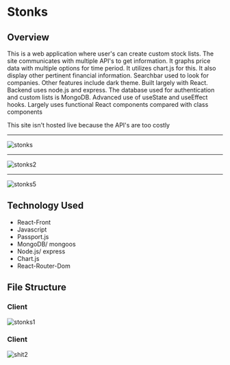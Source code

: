 # Stonks
<h2>Overview</h2>
<p>This is a web application where user's can create custom stock lists. The site communicates with multiple API's to get information. It graphs price data with multiple options
for time period.
It utilizes chart.js for this. It also display other pertinent financial information. Searchbar used to look for companies. Other features include dark theme. Built largely with React.
Backend uses node.js and express. The database used for authentication and custom lists is MongoDB. Advanced use of useState and useEffect hooks. Largely uses functional React components compared
 with class components</p>
<p>This site isn't hosted live because the API's are too costly</p>
<hr/>

![stonks](https://user-images.githubusercontent.com/63485111/135176216-7975e23a-b1dc-4d74-abac-4d77b4aa4576.PNG)

<hr/>

![stonks2](https://user-images.githubusercontent.com/63485111/135176376-f054f7f5-950b-4218-93bd-97b48b8371c0.PNG)
<hr/>

![stonks5](https://user-images.githubusercontent.com/63485111/135176466-d82ce68c-528c-4732-9b5f-da4d569588d1.PNG)

<h2>Technology Used</h2>
<ul>
<li>React-Front</li>
<li>Javascript</li>
<li>Passport.js</li>
<li>MongoDB/ mongoos</li>
<li>Node.js/ express</li>
<li>Chart.js</li>
<li>React-Router-Dom</li>
</ul>

<h2>File Structure</h2>
<h3>Client</h3>

![stonks1](https://user-images.githubusercontent.com/63485111/135175237-f4039382-990e-4e1b-b864-08fc53d7fa40.PNG)

<h3>Client</h3>

![shit2](https://user-images.githubusercontent.com/63485111/135175485-3ec0d32f-61f9-4461-8697-baeb93d182e6.PNG)
